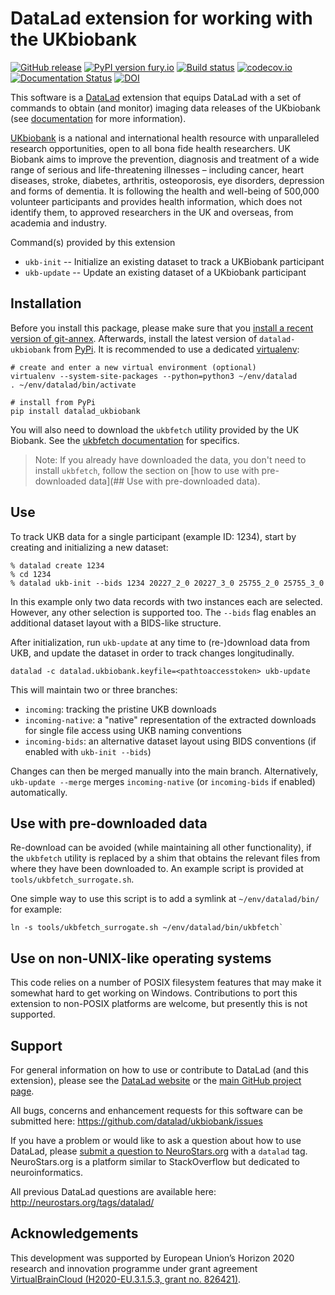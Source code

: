 # DataLad extension for working with the UKbiobank

[![GitHub release](https://img.shields.io/github/release/datalad/ukbiobank.svg)](https://GitHub.com/datalad/ukbiobank/releases/) [![PyPI version fury.io](https://badge.fury.io/py/datalad-ukbiobank.svg)](https://pypi.python.org/pypi/datalad-ukbiobank/) [![Build status](https://ci.appveyor.com/api/projects/status/2oud5x4cvfhu9wxk/branch/master?svg=true)](https://ci.appveyor.com/project/mih/datalad-ukbiobank/branch/master) [![codecov.io](https://codecov.io/github/datalad/datalad-ukbiobank/coverage.svg?branch=master)](https://codecov.io/github/datalad/datalad-ukbiobank?branch=master) [![Documentation Status](https://readthedocs.org/projects/datalad-ukbiobank/badge/?version=latest)](http://docs.datalad.org/projects/ukbiobank/en/latest/?badge=latest) [![DOI](https://zenodo.org/badge/220525829.svg)](https://zenodo.org/badge/latestdoi/220525829)


This software is a [DataLad](http://datalad.org) extension that equips DataLad
with a set of commands to obtain (and monitor) imaging data releases of the
UKbiobank (see [documentation](http://docs.datalad.org/projects/ukbiobank) for
more information).

[UKbiobank](https://www.ukbiobank.ac.uk) is a national and international health
resource with unparalleled research opportunities, open to all bona fide health
researchers. UK Biobank aims to improve the prevention, diagnosis and treatment
of a wide range of serious and life-threatening illnesses – including cancer,
heart diseases, stroke, diabetes, arthritis, osteoporosis, eye disorders,
depression and forms of dementia. It is following the health and well-being of
500,000 volunteer participants and provides health information, which does not
identify them, to approved researchers in the UK and overseas, from academia
and industry.

Command(s) provided by this extension

- `ukb-init` -- Initialize an existing dataset to track a UKBiobank participant
- `ukb-update` -- Update an existing dataset of a UKbiobank participant

## Installation

Before you install this package, please make sure that you [install a recent
version of git-annex](https://git-annex.branchable.com/install).  Afterwards,
install the latest version of `datalad-ukbiobank` from
[PyPi](https://pypi.org/project/datalad-ukbiobank). It is recommended to use
a dedicated [virtualenv](https://virtualenv.pypa.io):

    # create and enter a new virtual environment (optional)
    virtualenv --system-site-packages --python=python3 ~/env/datalad
    . ~/env/datalad/bin/activate

    # install from PyPi
    pip install datalad_ukbiobank

You will also need to download the `ukbfetch` utility provided by the UK
Biobank. See the [ukbfetch documentation](https://biobank.ctsu.ox.ac.uk/showcase/refer.cgi?id=644)
for specifics.

> Note:
> If you already have downloaded the data, you don't need to install `ukbfetch`, follow the section on [how to use with pre-downloaded data](## Use with pre-downloaded data).

## Use

To track UKB data for a single participant (example ID: 1234), start by
creating and initializing a new dataset:

```
% datalad create 1234
% cd 1234
% datalad ukb-init --bids 1234 20227_2_0 20227_3_0 25755_2_0 25755_3_0
```

In this example only two data records with two instances each are selected.
However, any other selection is supported too. The `--bids` flag enables
an additional dataset layout with a BIDS-like structure.

After initialization, run `ukb-update` at any time to (re-)download data
from UKB, and update the dataset in order to track changes longitudinally.

```
datalad -c datalad.ukbiobank.keyfile=<pathtoaccesstoken> ukb-update
```

This will maintain two or three branches:

- `incoming`: tracking the pristine UKB downloads
- `incoming-native`: a "native" representation of the extracted downloads
  for single file access using UKB naming conventions
- `incoming-bids`: an alternative dataset layout using BIDS conventions
  (if enabled with `ukb-init --bids`)

Changes can then be merged manually into the main branch. Alternatively,
`ukb-update --merge` merges `incoming-native` (or `incoming-bids` if enabled)
automatically.


## Use with pre-downloaded data

Re-download can be avoided (while maintaining all other functionality), if the
`ukbfetch` utility is replaced by a shim that obtains the relevant files from
where they have been downloaded to. An example script is provided at
`tools/ukbfetch_surrogate.sh`.

One simple way to use this script is to add a symlink at `~/env/datalad/bin/` for example:
```
ln -s tools/ukbfetch_surrogate.sh ~/env/datalad/bin/ukbfetch`
```

## Use on non-UNIX-like operating systems

This code relies on a number of POSIX filesystem features that may make it
somewhat hard to get working on Windows. Contributions to port this extension
to non-POSIX platforms are welcome, but presently this is not supported.


## Support

For general information on how to use or contribute to DataLad (and this
extension), please see the [DataLad website](http://datalad.org) or the
[main GitHub project page](http://datalad.org).

All bugs, concerns and enhancement requests for this software can be submitted here:
https://github.com/datalad/ukbiobank/issues

If you have a problem or would like to ask a question about how to use DataLad,
please [submit a question to
NeuroStars.org](https://neurostars.org/tags/datalad) with a ``datalad`` tag.
NeuroStars.org is a platform similar to StackOverflow but dedicated to
neuroinformatics.

All previous DataLad questions are available here:
http://neurostars.org/tags/datalad/


## Acknowledgements

This development was supported by European Union’s Horizon 2020 research and
innovation programme under grant agreement [VirtualBrainCloud
(H2020-EU.3.1.5.3, grant no.
826421)](https://cordis.europa.eu/project/id/826421).

